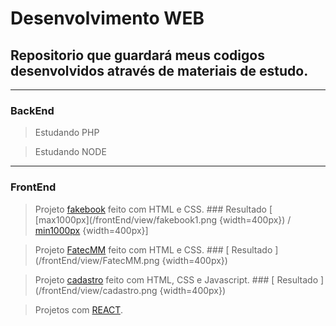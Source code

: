 # Desenvolvimento WEB

## Repositorio que guardará meus codigos desenvolvidos através de materiais de estudo.
------
### BackEnd 

> Estudando PHP

> Estudando NODE

------

### FrontEnd 

> Projeto [fakebook](/frontEnd/fakebook/) feito com HTML e CSS. ### Resultado [ [max1000px](/frontEnd/view/fakebook1.png {width=400px}) / [min1000px](/frontEnd/view/fakebook2.png) {width=400px}]

> Projeto [FatecMM](/frontEnd/fatecmm/) feito com HTML e CSS. ### [ Resultado ](/frontEnd/view/FatecMM.png {width=400px})

> Projeto [cadastro](/frontEnd/cadastro/) feito com HTML, CSS e Javascript. ### [ Resultado ](/frontEnd/view/cadastro.png {width=400px})

> Projetos com [REACT](/frontEnd/studing/testeReact/).
